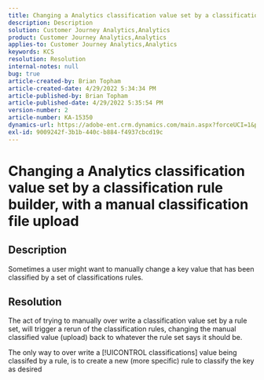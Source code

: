 ```yaml
---
title: Changing a Analytics classification value set by a classification rule builder, with a manual classification file upload
description: Description
solution: Customer Journey Analytics,Analytics
product: Customer Journey Analytics,Analytics
applies-to: Customer Journey Analytics,Analytics
keywords: KCS
resolution: Resolution
internal-notes: null
bug: true
article-created-by: Brian Topham
article-created-date: 4/29/2022 5:34:34 PM
article-published-by: Brian Topham
article-published-date: 4/29/2022 5:35:54 PM
version-number: 2
article-number: KA-15350
dynamics-url: https://adobe-ent.crm.dynamics.com/main.aspx?forceUCI=1&pagetype=entityrecord&etn=knowledgearticle&id=d9181ea1-e2c7-ec11-a7b6-0022480a10ee
exl-id: 9009242f-3b1b-440c-b884-f4937cbcd19c
---
```

# Changing a Analytics classification value set by a classification rule builder, with a manual classification file upload

## Description


Sometimes a user might want to manually change a key value that has been classified by a set of classifications rules.


## Resolution


The act of trying to manually over write a classification value set by a rule set, will trigger a rerun of the classification rules, changing the manual classified value (upload) back to whatever the rule set says it should be.

The only way to over write a [!UICONTROL classifications] value being classifed by a rule, is to create a new (more specific) rule to classify the key as desired
